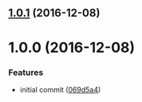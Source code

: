 <a name="1.0.1"></a>
## [1.0.1](https://github.com/adonisjs/adonis-websocket-client/compare/v1.0.0...v1.0.1) (2016-12-08)



<a name="1.0.0"></a>
# 1.0.0 (2016-12-08)


### Features

* initial commit ([069d5a4](https://github.com/adonisjs/adonis-websocket-client/commit/069d5a4))



